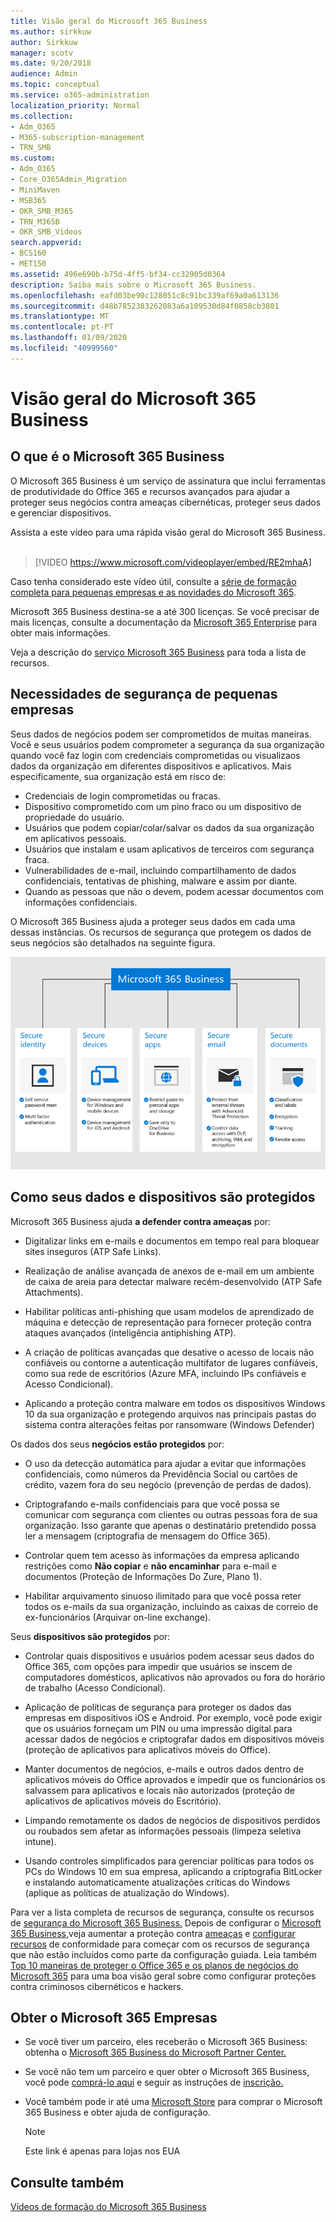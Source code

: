 ```yaml
---
title: Visão geral do Microsoft 365 Business
ms.author: sirkkuw
author: Sirkkuw
manager: scotv
ms.date: 9/20/2018
audience: Admin
ms.topic: conceptual
ms.service: o365-administration
localization_priority: Normal
ms.collection:
- Adm_O365
- M365-subscription-management
- TRN_SMB
ms.custom:
- Adm_O365
- Core_O365Admin_Migration
- MiniMaven
- MSB365
- OKR_SMB_M365
- TRN_M365B
- OKR_SMB_Videos
search.appverid:
- BCS160
- MET150
ms.assetid: 496e690b-b75d-4ff5-bf34-cc32905d0364
description: Saiba mais sobre o Microsoft 365 Business.
ms.openlocfilehash: eafd03be90c128051c8c91bc339af69a0a613136
ms.sourcegitcommit: d48b7852383262083a6a109530d84f0858cb3801
ms.translationtype: MT
ms.contentlocale: pt-PT
ms.lasthandoff: 01/09/2020
ms.locfileid: "40999560"
---
```

# <a name="overview-of-microsoft-365-business"></a>Visão geral do Microsoft 365 Business

## <a name="what-is-microsoft-365-business"></a>O que é o Microsoft 365 Business

O Microsoft 365 Business é um serviço de assinatura que inclui ferramentas de produtividade do Office 365 e recursos avançados para ajudar a proteger seus negócios contra ameaças cibernéticas, proteger seus dados e gerenciar dispositivos.

Assista a este vídeo para uma rápida visão geral do Microsoft 365 Business.<br><br>

> [!VIDEO https://www.microsoft.com/videoplayer/embed/RE2mhaA] 
  
Caso tenha considerado este vídeo útil, consulte a [série de formação completa para pequenas empresas e as novidades do Microsoft 365](https://support.office.com/article/6ab4bbcd-79cf-4000-a0bd-d42ce4d12816). 

Microsoft 365 Business destina-se a até 300 licenças. Se você precisar de mais licenças, consulte a documentação da [Microsoft 365 Enterprise](https://go.microsoft.com/fwlink/p/?linkid=860986) para obter mais informações.

Veja a descrição do [serviço Microsoft 365 Business](https://docs.microsoft.com/office365/servicedescriptions/microsoft-365-service-descriptions/microsoft-365-business-service-description) para toda a lista de recursos.
  
## <a name="small-business-security-needs"></a>Necessidades de segurança de pequenas empresas

Seus dados de negócios podem ser comprometidos de muitas maneiras. Você e seus usuários podem comprometer a segurança da sua organização quando você faz login com credenciais comprometidas ou visualizaos dados da organização em diferentes dispositivos e aplicativos. Mais especificamente, sua organização está em risco de:

- Credenciais de login comprometidas ou fracas.
- Dispositivo comprometido com um pino fraco ou um dispositivo de propriedade do usuário.
- Usuários que podem copiar/colar/salvar os dados da sua organização em aplicativos pessoais.
- Usuários que instalam e usam aplicativos de terceiros com segurança fraca.
- Vulnerabilidades de e-mail, incluindo compartilhamento de dados confidenciais, tentativas de phishing, malware e assim por diante.
- Quando as pessoas que não o devem, podem acessar documentos com informações confidenciais.

O Microsoft 365 Business ajuda a proteger seus dados em cada uma dessas instâncias. Os recursos de segurança que protegem os dados de seus negócios são detalhados na seguinte figura.

![Uma figura que mostra como m365b protege o seu negócio.](media/m365businessvalueadd.png)

## <a name="how-your-data-and-devices-are-protected"></a>Como seus dados e dispositivos são protegidos

Microsoft 365 Business ajuda **a defender contra ameaças** por:

- Digitalizar links em e-mails e documentos em tempo real para bloquear sites inseguros (ATP Safe Links).

- Realização de análise avançada de anexos de e-mail em um ambiente de caixa de areia para detectar malware recém-desenvolvido (ATP Safe Attachments). 

- Habilitar políticas anti-phishing que usam modelos de aprendizado de máquina e detecção de representação para fornecer proteção contra ataques avançados (inteligência antiphishing ATP). 

- A criação de políticas avançadas que desative o acesso de locais não confiáveis ou contorne a autenticação multifator de lugares confiáveis, como sua rede de escritórios (Azure MFA, incluindo IPs confiáveis e Acesso Condicional). 

- Aplicando a proteção contra malware em todos os dispositivos Windows 10 da sua organização e protegendo arquivos nas principais pastas do sistema contra alterações feitas por ransomware (Windows Defender)

Os dados dos seus **negócios estão protegidos** por:

- O uso da detecção automática para ajudar a evitar que informações confidenciais, como números da Previdência Social ou cartões de crédito, vazem fora do seu negócio (prevenção de perdas de dados). 

- Criptografando e-mails confidenciais para que você possa se comunicar com segurança com clientes ou outras pessoas fora de sua organização. Isso garante que apenas o destinatário pretendido possa ler a mensagem (criptografia de mensagem do Office 365).

- Controlar quem tem acesso às informações da empresa aplicando restrições como **Não copiar** e **não encaminhar** para e-mail e documentos (Proteção de Informações Do Zure, Plano 1).

- Habilitar arquivamento sinuoso ilimitado para que você possa reter todos os e-mails da sua organização, incluindo as caixas de correio de ex-funcionários (Arquivar on-line exchange).

Seus **dispositivos são protegidos** por:

- Controlar quais dispositivos e usuários podem acessar seus dados do Office 365, com opções para impedir que usuários se inscem de computadores domésticos, aplicativos não aprovados ou fora do horário de trabalho (Acesso Condicional).

- Aplicação de políticas de segurança para proteger os dados das empresas em dispositivos iOS e Android. Por exemplo, você pode exigir que os usuários forneçam um PIN ou uma impressão digital para acessar dados de negócios e criptografar dados em dispositivos móveis (proteção de aplicativos para aplicativos móveis do Office).

- Manter documentos de negócios, e-mails e outros dados dentro de aplicativos móveis do Office aprovados e impedir que os funcionários os salvassem para aplicativos e locais não autorizados (proteção de aplicativos de aplicativos móveis do Escritório).

- Limpando remotamente os dados de negócios de dispositivos perdidos ou roubados sem afetar as informações pessoais (limpeza seletiva intune).

- Usando controles simplificados para gerenciar políticas para todos os PCs do Windows 10 em sua empresa, aplicando a criptografia BitLocker e instalando automaticamente atualizações críticas do Windows (aplique as políticas de atualização do Windows).

Para ver a lista completa de recursos de segurança, consulte os recursos de [segurança do Microsoft 365 Business.](security-features.md) Depois de configurar o [Microsoft 365 Business,](set-up.md)veja aumentar a proteção contra [ameaças](increase-threat-protection.md) e [configurar recursos](set-up-compliance.md) de conformidade para começar com os recursos de segurança que não estão incluídos como parte da configuração guiada. Leia também [Top 10 maneiras de proteger o Office 365 e os planos de negócios do Microsoft 365](https://docs.microsoft.com/office365/admin/security-and-compliance/secure-your-business-data) para uma boa visão geral sobre como configurar proteções contra criminosos cibernéticos e hackers.

## <a name="get-microsoft-365-business"></a>Obter o Microsoft 365 Empresas

- Se você tiver um parceiro, eles receberão o Microsoft 365 Business: obtenha o [Microsoft 365 Business do Microsoft Partner Center.](get-microsoft-365-business.md#get-microsoft-365-business-from-microsoft-partner-center)

- Se você não tem um parceiro e quer obter o Microsoft 365 Business, você pode [comprá-lo aqui](https://www.microsoft.com/microsoft-365/business) e seguir as instruções de [inscrição.](sign-up.md)

- Você também pode ir até uma [Microsoft Store](https://www.microsoft.com/en-us/store/locations/find-a-store?icid=gm_fy18_hol_bopis_feature3&CustomerIntent=Consumer) para comprar o Microsoft 365 Business e obter ajuda de configuração.

    > [!NOTE]
    > Este link é apenas para lojas nos EUA

## <a name="see-also"></a>Consulte também

[Vídeos de formação do Microsoft 365 Business](https://support.office.com/article/6ab4bbcd-79cf-4000-a0bd-d42ce4d12816)
